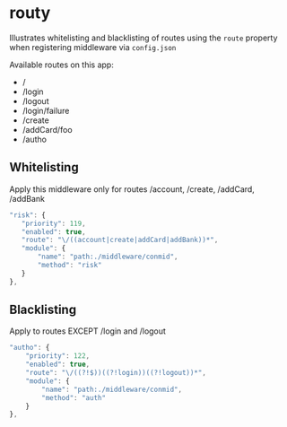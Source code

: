 # routy

Illustrates whitelisting and blacklisting of routes using the `route` property when registering 
middleware via `config.json`

Available routes on this app:

* /
* /login
* /logout
* /login/failure
* /create
* /addCard/foo
* /autho

## Whitelisting

Apply this middleware only for routes /account, /create, /addCard, /addBank

```javascript
"risk": {
   "priority": 119,
   "enabled": true,
   "route": "\/((account|create|addCard|addBank))*",
   "module": {
       "name": "path:./middleware/conmid",
       "method": "risk"
   }
},
```

## Blacklisting

Apply to routes EXCEPT /login and /logout
```javascript
"autho": {
    "priority": 122,
    "enabled": true,
    "route": "\/((?!$))((?!login))((?!logout))*",
    "module": {
        "name": "path:./middleware/conmid",
        "method": "auth"
    }
},
```
